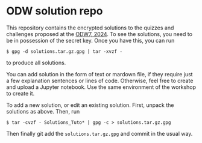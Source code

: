 # ODW solution repo

This repository contains the encrypted solutions to the quizzes and challenges proposed at the [ODW7, 2024](https://github.com/gw-odw/odw-2024). To see the solutions, you need to be in possession of the secret key. Once you have this, you can run
```
$ gpg -d solutions.tar.gz.gpg | tar -xvzf -
```
to produce all solutions.

You can add solution in the form of text or mardown file, if they require just a few explanation sentences or lines of code. Otherwise, feel free to create and upload a Jupyter notebook. Use the same environment of the workshop to create it.

To add a new solution, or edit an existing solution. First, unpack the solutions as above. Then, run
```
$ tar -cvzf - Solutions_Tuto* | gpg -c > solutions.tar.gz.gpg
```
Then finally git add the `solutions.tar.gz.gpg` and commit in the usual way.

